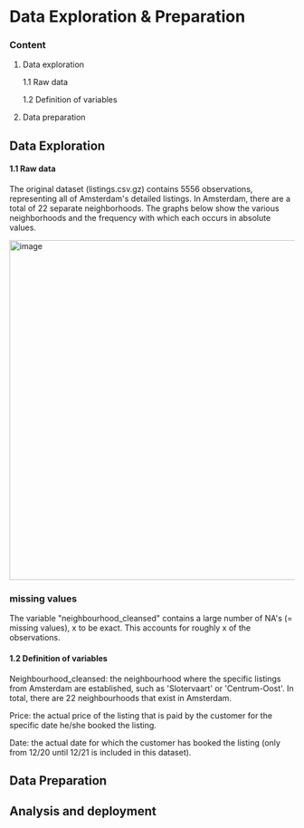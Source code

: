 # **Data Exploration & Preparation**

### Content
1. Data exploration

   1.1 Raw data

   1.2 Definition of variables

2. Data preparation


## **Data Exploration**
#### 1.1 Raw data

The original dataset (listings.csv.gz) contains 5556 observations, representing all of Amsterdam's detailed listings. In Amsterdam, there are a total of 22 separate neighborhoods. The graphs below show the various neighborhoods and the frequency with which each occurs in absolute values.

<img width="600" alt="image" src="https://user-images.githubusercontent.com/98963939/159903792-a1dc1c3b-33ac-4612-b588-0a1b37010de7.png">

### missing values

The variable "neighbourhood_cleansed" contains a large number of NA's (= missing values), x to be exact. This accounts for roughly x of the observations.

#### 1.2 Definition of variables

Neighbourhood_cleansed: the neighbourhood where the specific listings from Amsterdam are established, such as 'Slotervaart' or 'Centrum-Oost'. In total, there are 22 neighbourhoods that exist in Amsterdam.

Price: the actual price of the listing that is paid by the customer for the specific date he/she booked the listing.

Date: the actual date for which the customer has booked the listing (only from 12/20 until 12/21 is included in this dataset).

## **Data Preparation**

## **Analysis and deployment**
